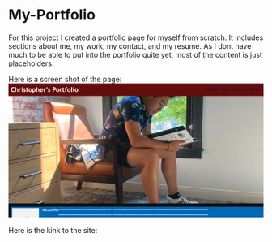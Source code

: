 # My-Portfolio

For this project I created a portfolio page for myself from scratch. It includes sections about me, my work, my contact, and my resume. As I dont have much to be able to put into the portfolio quite yet, most of the content is just placeholders.

Here is a screen shot of the page: ![](https://github.com/CAHuie/My-Portfolio/blob/main/Screen%20Shot%202021-08-15%20at%201.30.45%20PM.png)


Here is the kink to the site: 
